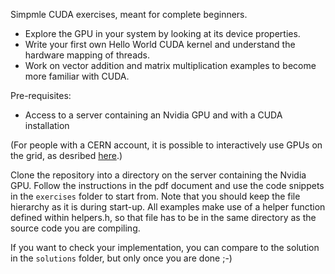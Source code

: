 Simpmle CUDA exercises, meant for complete beginners. 


- Explore the GPU in your system by looking at its device properties.
- Write your first own Hello World CUDA kernel and understand the hardware mapping of threads.
- Work on vector addition and matrix multiplication examples to become more familiar with CUDA.

Pre-requisites:
- Access to a server containing an Nvidia GPU and with a CUDA installation
 
(For people with a CERN account, it is possible to interactively use GPUs on the grid, as desribed [here](https://batchdocs.web.cern.ch/tutorial/exercise10.html).)


Clone the repository into a directory on the server containing the Nvidia GPU. 
Follow the instructions in the pdf document and use the code snippets in the `exercises` folder to start from. Note that you should keep the file hierarchy as it is during start-up. All examples 
make use of a helper function defined within helpers.h, so that file has to be in the same directory as the source code you are compiling.

If you want to check your implementation, you can compare to the solution in the `solutions` folder, but only once you are done ;-)